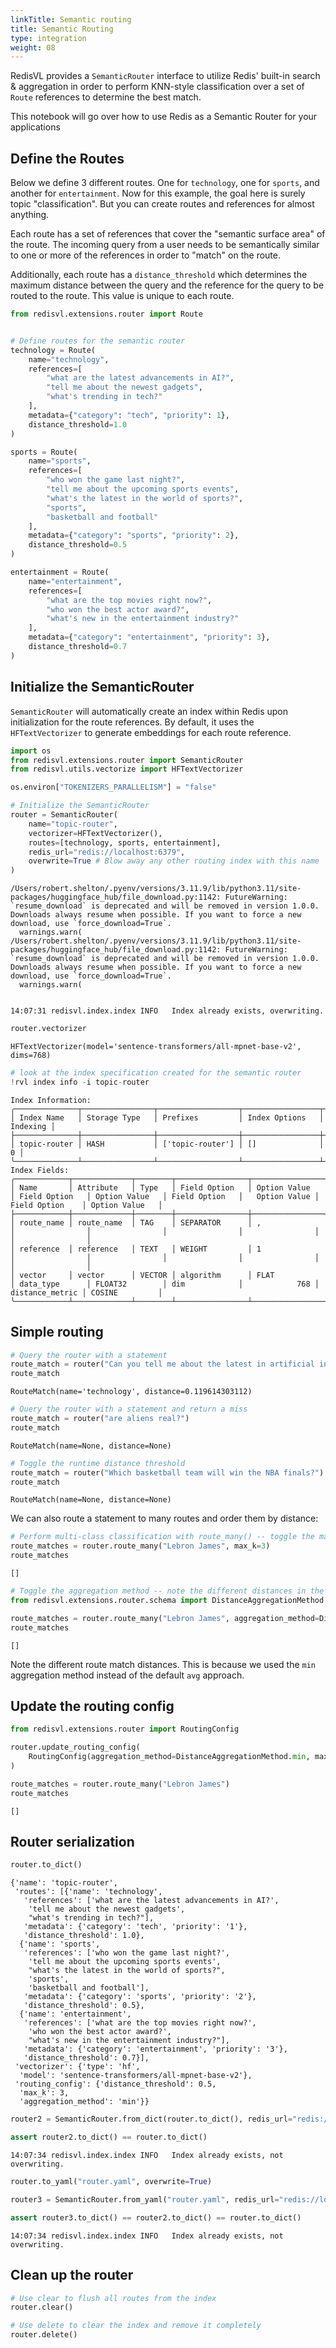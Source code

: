 ```yaml
---
linkTitle: Semantic routing
title: Semantic Routing
type: integration
weight: 08
---
```



RedisVL provides a `SemanticRouter` interface to utilize Redis' built-in search & aggregation in order to perform
KNN-style classification over a set of `Route` references to determine the best match.

This notebook will go over how to use Redis as a Semantic Router for your applications

## Define the Routes

Below we define 3 different routes. One for `technology`, one for `sports`, and
another for `entertainment`. Now for this example, the goal here is
surely topic "classification". But you can create routes and references for
almost anything.

Each route has a set of references that cover the "semantic surface area" of the
route. The incoming query from a user needs to be semantically similar to one or
more of the references in order to "match" on the route.

Additionally, each route has a `distance_threshold` which determines the maximum distance between the query and the reference for the query to be routed to the route. This value is unique to each route.


```python
from redisvl.extensions.router import Route


# Define routes for the semantic router
technology = Route(
    name="technology",
    references=[
        "what are the latest advancements in AI?",
        "tell me about the newest gadgets",
        "what's trending in tech?"
    ],
    metadata={"category": "tech", "priority": 1},
    distance_threshold=1.0
)

sports = Route(
    name="sports",
    references=[
        "who won the game last night?",
        "tell me about the upcoming sports events",
        "what's the latest in the world of sports?",
        "sports",
        "basketball and football"
    ],
    metadata={"category": "sports", "priority": 2},
    distance_threshold=0.5
)

entertainment = Route(
    name="entertainment",
    references=[
        "what are the top movies right now?",
        "who won the best actor award?",
        "what's new in the entertainment industry?"
    ],
    metadata={"category": "entertainment", "priority": 3},
    distance_threshold=0.7
)

```

## Initialize the SemanticRouter

``SemanticRouter`` will automatically create an index within Redis upon initialization for the route references. By default, it uses the `HFTextVectorizer` to 
generate embeddings for each route reference.


```python
import os
from redisvl.extensions.router import SemanticRouter
from redisvl.utils.vectorize import HFTextVectorizer

os.environ["TOKENIZERS_PARALLELISM"] = "false"

# Initialize the SemanticRouter
router = SemanticRouter(
    name="topic-router",
    vectorizer=HFTextVectorizer(),
    routes=[technology, sports, entertainment],
    redis_url="redis://localhost:6379",
    overwrite=True # Blow away any other routing index with this name
)
```

    /Users/robert.shelton/.pyenv/versions/3.11.9/lib/python3.11/site-packages/huggingface_hub/file_download.py:1142: FutureWarning: `resume_download` is deprecated and will be removed in version 1.0.0. Downloads always resume when possible. If you want to force a new download, use `force_download=True`.
      warnings.warn(
    /Users/robert.shelton/.pyenv/versions/3.11.9/lib/python3.11/site-packages/huggingface_hub/file_download.py:1142: FutureWarning: `resume_download` is deprecated and will be removed in version 1.0.0. Downloads always resume when possible. If you want to force a new download, use `force_download=True`.
      warnings.warn(


    14:07:31 redisvl.index.index INFO   Index already exists, overwriting.



```python
router.vectorizer
```




    HFTextVectorizer(model='sentence-transformers/all-mpnet-base-v2', dims=768)




```python
# look at the index specification created for the semantic router
!rvl index info -i topic-router
```

    
    
    Index Information:
    ╭──────────────┬────────────────┬──────────────────┬─────────────────┬────────────╮
    │ Index Name   │ Storage Type   │ Prefixes         │ Index Options   │   Indexing │
    ├──────────────┼────────────────┼──────────────────┼─────────────────┼────────────┤
    │ topic-router │ HASH           │ ['topic-router'] │ []              │          0 │
    ╰──────────────┴────────────────┴──────────────────┴─────────────────┴────────────╯
    Index Fields:
    ╭────────────┬─────────────┬────────┬────────────────┬────────────────┬────────────────┬────────────────┬────────────────┬────────────────┬─────────────────┬────────────────╮
    │ Name       │ Attribute   │ Type   │ Field Option   │ Option Value   │ Field Option   │ Option Value   │ Field Option   │   Option Value │ Field Option    │ Option Value   │
    ├────────────┼─────────────┼────────┼────────────────┼────────────────┼────────────────┼────────────────┼────────────────┼────────────────┼─────────────────┼────────────────┤
    │ route_name │ route_name  │ TAG    │ SEPARATOR      │ ,              │                │                │                │                │                 │                │
    │ reference  │ reference   │ TEXT   │ WEIGHT         │ 1              │                │                │                │                │                 │                │
    │ vector     │ vector      │ VECTOR │ algorithm      │ FLAT           │ data_type      │ FLOAT32        │ dim            │            768 │ distance_metric │ COSINE         │
    ╰────────────┴─────────────┴────────┴────────────────┴────────────────┴────────────────┴────────────────┴────────────────┴────────────────┴─────────────────┴────────────────╯


## Simple routing


```python
# Query the router with a statement
route_match = router("Can you tell me about the latest in artificial intelligence?")
route_match
```




    RouteMatch(name='technology', distance=0.119614303112)




```python
# Query the router with a statement and return a miss
route_match = router("are aliens real?")
route_match
```




    RouteMatch(name=None, distance=None)




```python
# Toggle the runtime distance threshold
route_match = router("Which basketball team will win the NBA finals?")
route_match
```




    RouteMatch(name=None, distance=None)



We can also route a statement to many routes and order them by distance:


```python
# Perform multi-class classification with route_many() -- toggle the max_k and the distance_threshold
route_matches = router.route_many("Lebron James", max_k=3)
route_matches
```




    []




```python
# Toggle the aggregation method -- note the different distances in the result
from redisvl.extensions.router.schema import DistanceAggregationMethod

route_matches = router.route_many("Lebron James", aggregation_method=DistanceAggregationMethod.min, max_k=3)
route_matches
```




    []



Note the different route match distances. This is because we used the `min` aggregation method instead of the default `avg` approach.

## Update the routing config


```python
from redisvl.extensions.router import RoutingConfig

router.update_routing_config(
    RoutingConfig(aggregation_method=DistanceAggregationMethod.min, max_k=3)
)
```


```python
route_matches = router.route_many("Lebron James")
route_matches
```




    []



## Router serialization


```python
router.to_dict()
```




    {'name': 'topic-router',
     'routes': [{'name': 'technology',
       'references': ['what are the latest advancements in AI?',
        'tell me about the newest gadgets',
        "what's trending in tech?"],
       'metadata': {'category': 'tech', 'priority': '1'},
       'distance_threshold': 1.0},
      {'name': 'sports',
       'references': ['who won the game last night?',
        'tell me about the upcoming sports events',
        "what's the latest in the world of sports?",
        'sports',
        'basketball and football'],
       'metadata': {'category': 'sports', 'priority': '2'},
       'distance_threshold': 0.5},
      {'name': 'entertainment',
       'references': ['what are the top movies right now?',
        'who won the best actor award?',
        "what's new in the entertainment industry?"],
       'metadata': {'category': 'entertainment', 'priority': '3'},
       'distance_threshold': 0.7}],
     'vectorizer': {'type': 'hf',
      'model': 'sentence-transformers/all-mpnet-base-v2'},
     'routing_config': {'distance_threshold': 0.5,
      'max_k': 3,
      'aggregation_method': 'min'}}




```python
router2 = SemanticRouter.from_dict(router.to_dict(), redis_url="redis://localhost:6379")

assert router2.to_dict() == router.to_dict()
```

    14:07:34 redisvl.index.index INFO   Index already exists, not overwriting.



```python
router.to_yaml("router.yaml", overwrite=True)
```


```python
router3 = SemanticRouter.from_yaml("router.yaml", redis_url="redis://localhost:6379")

assert router3.to_dict() == router2.to_dict() == router.to_dict()
```

    14:07:34 redisvl.index.index INFO   Index already exists, not overwriting.


## Clean up the router


```python
# Use clear to flush all routes from the index
router.clear()
```


```python
# Use delete to clear the index and remove it completely
router.delete()
```
